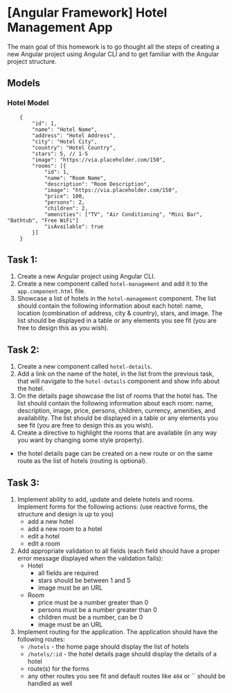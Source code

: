 # [Angular Framework] Hotel Management App

The main goal of this homework is to go thought all the steps of creating a new Angular project using Angular CLI and to get familiar with the Angular project structure.

## Models

### Hotel Model
```
    {
        "id": 1,
        "name": "Hotel Name",
        "address": "Hotel Address",
        "city": "Hotel City",
        "country": "Hotel Country",
        "stars": 5, // 1-5
        "image": "https://via.placeholder.com/150",
        "rooms": [{
            "id": 1,
            "name": "Room Name",
            "description": "Room Description",
            "image": "https://via.placeholder.com/150",
            "price": 100,
            "persons": 2,
            "children": 2,
            "amenities": ["TV", "Air Conditioning", "Mini Bar", "Bathtub", "Free WiFi"]
            "isAvailable": true
        }]
    }
```

## Task 1: 
1. Create a new Angular project using Angular CLI.
2. Create a new component called `hotel-management` and add it to the `app.component.html` file.
3. Showcase a list of hotels in the `hotel-management` component. The list should contain the following information about each hotel: name, location (combination of address, city & country), stars, and image. The list should be displayed in a table or any elements you see fit (you are free to design this as you wish).

## Task 2:
1. Create a new component called `hotel-details`.
2. Add a link on the name of the hotel, in the list from the previous task, that will navigate to the `hotel-details` component and show info about the hotel.
3. On the details page showcase the list of rooms that the hotel has. The list should contain the following information about each room: name, description, image, price, persons, children, currency, amenities, and availability. The list should be displayed in a table or any elements you see fit (you are free to design this as you wish).
4. Create a directive to highlight the rooms that are available (in any way you want by changing some style property).
* the hotel details page can be created on a new route or on the same route as the list of hotels (routing is optional).

## Task 3:
1. Implement ability to add, update and delete hotels and rooms. Implement forms for the following actions: (use reactive forms, the structure and design is up to you)
    * add a new hotel
    * add a new room to a hotel
    * edit a hotel
    * edit a room
2. Add appropriate validation to all fields (each field should have a proper error message displayed when the validation fails):
    * Hotel
      * all fields are required
      * stars should be between 1 and 5
      * image must be an URL
    * Room
      * price must be a number greater than 0
      * persons must be a number greater than 0
      * children must be a number, can be 0
      * image must be an URL
3. Implement routing for the application. The application should have the following routes:
    * `/hotels` - the home page should display the list of hotels
    * `/hotels/:id` - the hotel details page should display the details of a hotel
    * route(s) for the forms
    * any other routes you see fit and default routes like `404` or `` should be handled as well
